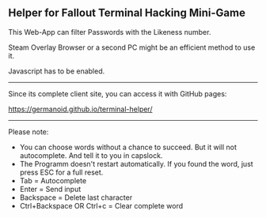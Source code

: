 ## Helper for Fallout Terminal Hacking Mini-Game

This Web-App can filter Passwords with the Likeness number. 

Steam Overlay Browser or a second PC might be an efficient method to use it. 

Javascript has to be enabled.

---
Since its complete client site, you can access it with GitHub pages: 

https://germanoid.github.io/terminal-helper/

---
Please note:

* You can choose words without a chance to succeed. But it will not autocomplete. And tell it to you in capslock.
* The Programm doesn't restart automatically. If you found the word, just press ESC for a full reset.
* Tab = Autocomplete
* Enter = Send input
* Backspace = Delete last character
* Ctrl+Backspace OR Ctrl+c = Clear complete word
